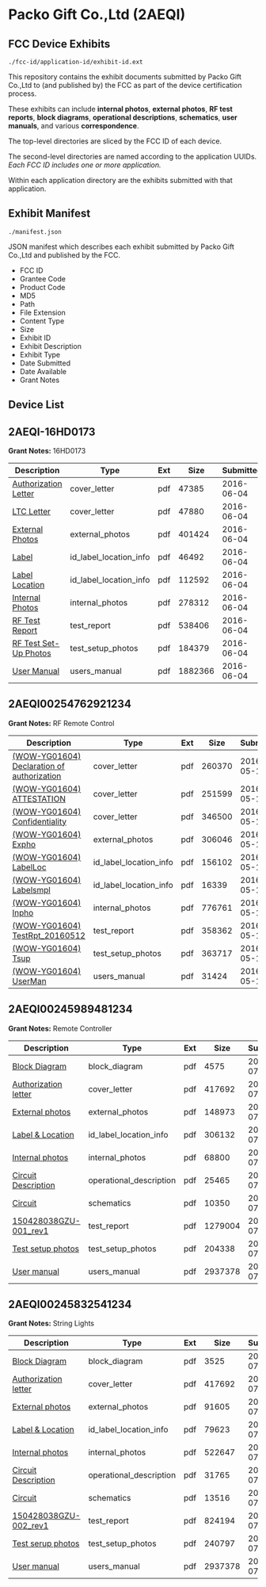 # Packo Gift Co.,Ltd (2AEQI)
## FCC Device Exhibits

```
./fcc-id/application-id/exhibit-id.ext
```

This repository contains the exhibit documents submitted by Packo Gift Co.,Ltd to (and published by) the FCC as part of the device certification process.

These exhibits can include **internal photos**, **external photos**, **RF test reports**, **block diagrams**, **operational descriptions**, **schematics**, **user manuals**, and various **correspondence**.

The top-level directories are sliced by the FCC ID of each device.

The second-level directories are named according to the application UUIDs. *Each FCC ID includes one or more application.*

Within each application directory are the exhibits submitted with that application. 

## Exhibit Manifest

```
./manifest.json
```

JSON manifest which describes each exhibit submitted by Packo Gift Co.,Ltd and published by the FCC.

- FCC ID
- Grantee Code
- Product Code
- MD5
- Path
- File Extension
- Content Type
- Size
- Exhibit ID
- Exhibit Description
- Exhibit Type
- Date Submitted
- Date Available
- Grant Notes

## Device List
## 2AEQI-16HD0173
**Grant Notes:** 16HD0173

| Description | Type | Ext | Size | Submitted | Available |
| ----------- | ---- | --- | ---- | --------- | --------- |
| [Authorization Letter](2AEQI-16HD0173/253bf8945bc15d6951c2833f98f6d28d/3017453.pdf) | cover_letter | pdf | 47385 | 2016-06-04 | 2016-06-04 |
| [LTC Letter](2AEQI-16HD0173/253bf8945bc15d6951c2833f98f6d28d/3017454.pdf) | cover_letter | pdf | 47880 | 2016-06-04 | 2016-06-04 |
| [External Photos](2AEQI-16HD0173/253bf8945bc15d6951c2833f98f6d28d/3017455.pdf) | external_photos | pdf | 401424 | 2016-06-04 | 2016-06-04 |
| [Label](2AEQI-16HD0173/253bf8945bc15d6951c2833f98f6d28d/3017456.pdf) | id_label_location_info | pdf | 46492 | 2016-06-04 | 2016-06-04 |
| [Label Location](2AEQI-16HD0173/253bf8945bc15d6951c2833f98f6d28d/3017457.pdf) | id_label_location_info | pdf | 112592 | 2016-06-04 | 2016-06-04 |
| [Internal Photos](2AEQI-16HD0173/253bf8945bc15d6951c2833f98f6d28d/3017458.pdf) | internal_photos | pdf | 278312 | 2016-06-04 | 2016-06-04 |
| [RF Test Report](2AEQI-16HD0173/253bf8945bc15d6951c2833f98f6d28d/3017462.pdf) | test_report | pdf | 538406 | 2016-06-04 | 2016-06-04 |
| [RF Test Set-Up Photos](2AEQI-16HD0173/253bf8945bc15d6951c2833f98f6d28d/3017461.pdf) | test_setup_photos | pdf | 184379 | 2016-06-04 | 2016-06-04 |
| [User Manual](2AEQI-16HD0173/253bf8945bc15d6951c2833f98f6d28d/3017463.pdf) | users_manual | pdf | 1882366 | 2016-06-04 | 2016-06-04 |
## 2AEQI00254762921234
**Grant Notes:** RF Remote Control

| Description | Type | Ext | Size | Submitted | Available |
| ----------- | ---- | --- | ---- | --------- | --------- |
| [(WOW-YG01604) Declaration of authorization](2AEQI00254762921234/d9d993a6df032f37da7cbf8a1143b032/2987408.pdf) | cover_letter | pdf | 260370 | 2016-05-11 | 2016-05-13 |
| [(WOW-YG01604) ATTESTATION](2AEQI00254762921234/d9d993a6df032f37da7cbf8a1143b032/2987411.pdf) | cover_letter | pdf | 251599 | 2016-05-11 | 2016-05-13 |
| [(WOW-YG01604) Confidentiality](2AEQI00254762921234/d9d993a6df032f37da7cbf8a1143b032/2987412.pdf) | cover_letter | pdf | 346500 | 2016-05-11 | 2016-05-13 |
| [(WOW-YG01604) Expho](2AEQI00254762921234/d9d993a6df032f37da7cbf8a1143b032/2987414.pdf) | external_photos | pdf | 306046 | 2016-05-11 | 2016-05-13 |
| [(WOW-YG01604) LabelLoc](2AEQI00254762921234/d9d993a6df032f37da7cbf8a1143b032/2987416.pdf) | id_label_location_info | pdf | 156102 | 2016-05-11 | 2016-05-13 |
| [(WOW-YG01604) Labelsmpl](2AEQI00254762921234/d9d993a6df032f37da7cbf8a1143b032/2987417.pdf) | id_label_location_info | pdf | 16339 | 2016-05-11 | 2016-05-13 |
| [(WOW-YG01604) Inpho](2AEQI00254762921234/d9d993a6df032f37da7cbf8a1143b032/2987415.pdf) | internal_photos | pdf | 776761 | 2016-05-11 | 2016-05-13 |
| [(WOW-YG01604) TestRpt_20160512](2AEQI00254762921234/d9d993a6df032f37da7cbf8a1143b032/2989335.pdf) | test_report | pdf | 358362 | 2016-05-12 | 2016-05-13 |
| [(WOW-YG01604) Tsup](2AEQI00254762921234/d9d993a6df032f37da7cbf8a1143b032/2987421.pdf) | test_setup_photos | pdf | 363717 | 2016-05-11 | 2016-05-13 |
| [(WOW-YG01604) UserMan](2AEQI00254762921234/d9d993a6df032f37da7cbf8a1143b032/2987422.pdf) | users_manual | pdf | 31424 | 2016-05-11 | 2016-05-13 |
## 2AEQI00245989481234
**Grant Notes:** Remote Controller

| Description | Type | Ext | Size | Submitted | Available |
| ----------- | ---- | --- | ---- | --------- | --------- |
| [Block Diagram](2AEQI00245989481234/7a711e2d94b20ba55a6ee46b2ab8fb5a/2666581.pdf) | block_diagram | pdf | 4575 | 2015-07-05 | 2015-07-07 |
| [Authorization letter](2AEQI00245989481234/7a711e2d94b20ba55a6ee46b2ab8fb5a/2666580.pdf) | cover_letter | pdf | 417692 | 2015-07-05 | 2015-07-07 |
| [External photos](2AEQI00245989481234/7a711e2d94b20ba55a6ee46b2ab8fb5a/2666582.pdf) | external_photos | pdf | 148973 | 2015-07-05 | 2015-07-07 |
| [Label & Location](2AEQI00245989481234/7a711e2d94b20ba55a6ee46b2ab8fb5a/2666584.pdf) | id_label_location_info | pdf | 306132 | 2015-07-05 | 2015-07-07 |
| [Internal photos](2AEQI00245989481234/7a711e2d94b20ba55a6ee46b2ab8fb5a/2666583.pdf) | internal_photos | pdf | 68800 | 2015-07-05 | 2015-07-07 |
| [Circuit Description](2AEQI00245989481234/7a711e2d94b20ba55a6ee46b2ab8fb5a/2666585.pdf) | operational_description | pdf | 25465 | 2015-07-05 | 2015-07-07 |
| [Circuit](2AEQI00245989481234/7a711e2d94b20ba55a6ee46b2ab8fb5a/2666586.pdf) | schematics | pdf | 10350 | 2015-07-05 | 2015-07-07 |
| [150428038GZU-001_rev1](2AEQI00245989481234/7a711e2d94b20ba55a6ee46b2ab8fb5a/2666587.pdf) | test_report | pdf | 1279004 | 2015-07-05 | 2015-07-07 |
| [Test setup photos](2AEQI00245989481234/7a711e2d94b20ba55a6ee46b2ab8fb5a/2666588.pdf) | test_setup_photos | pdf | 204338 | 2015-07-05 | 2015-07-07 |
| [User manual](2AEQI00245989481234/7a711e2d94b20ba55a6ee46b2ab8fb5a/2666589.pdf) | users_manual | pdf | 2937378 | 2015-07-05 | 2015-07-07 |
## 2AEQI00245832541234
**Grant Notes:** String Lights

| Description | Type | Ext | Size | Submitted | Available |
| ----------- | ---- | --- | ---- | --------- | --------- |
| [Block Diagram](2AEQI00245832541234/002f383ddb2ebdc9b01b9f482638d552/2666591.pdf) | block_diagram | pdf | 3525 | 2015-07-05 | 2015-07-07 |
| [Authorization letter](2AEQI00245832541234/002f383ddb2ebdc9b01b9f482638d552/2666580.pdf) | cover_letter | pdf | 417692 | 2015-07-05 | 2015-07-07 |
| [External photos](2AEQI00245832541234/002f383ddb2ebdc9b01b9f482638d552/2666592.pdf) | external_photos | pdf | 91605 | 2015-07-05 | 2015-07-07 |
| [Label & Location](2AEQI00245832541234/002f383ddb2ebdc9b01b9f482638d552/2666594.pdf) | id_label_location_info | pdf | 79623 | 2015-07-05 | 2015-07-07 |
| [Internal photos](2AEQI00245832541234/002f383ddb2ebdc9b01b9f482638d552/2666593.pdf) | internal_photos | pdf | 522647 | 2015-07-05 | 2015-07-07 |
| [Circuit Description](2AEQI00245832541234/002f383ddb2ebdc9b01b9f482638d552/2666595.pdf) | operational_description | pdf | 31765 | 2015-07-05 | 2015-07-07 |
| [Circuit](2AEQI00245832541234/002f383ddb2ebdc9b01b9f482638d552/2666596.pdf) | schematics | pdf | 13516 | 2015-07-05 | 2015-07-07 |
| [150428038GZU-002_rev1](2AEQI00245832541234/002f383ddb2ebdc9b01b9f482638d552/2666597.pdf) | test_report | pdf | 824194 | 2015-07-05 | 2015-07-07 |
| [Test serup photos](2AEQI00245832541234/002f383ddb2ebdc9b01b9f482638d552/2666598.pdf) | test_setup_photos | pdf | 240797 | 2015-07-05 | 2015-07-07 |
| [User manual](2AEQI00245832541234/002f383ddb2ebdc9b01b9f482638d552/2666589.pdf) | users_manual | pdf | 2937378 | 2015-07-05 | 2015-07-07 |
